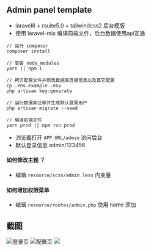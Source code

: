 ## Admin panel template

- laravel8 + rsuite5.0 + tailwindcss2 后台模版
- 使用 laravel-mix 编译前端文件，后台数据使用api互通

```shell
// 运行 composer
composer install

// 安装 node_modules
yarn || npm i

// 拷贝配置文件并修改数据库连接信息以及其它配置
cp .env.example .env
php artisan key:generate

// 运行数据库迁移并生成默认登录用户
php artisan migrate --seed

// 编译前端文件
yarn prod || npm run prod
```

- 浏览器打开 `APP_URL/admin` 访问后台
- 默认登录信息 admin/123456

#### 如何修改主题 ？
- 编辑 `resource/scss/admin.less` 内变量
#### 如何增加权限菜单
- 编辑 `resource/routes/admin.php` 使用 name 添加

## 截图

![登录页](https://raw.githubusercontent.com/yybawang/images/master/picgo20211008174728.png)
![配置页](https://raw.githubusercontent.com/yybawang/images/master/picgo20211008174950.png)
![](https://raw.githubusercontent.com/yybawang/images/master/picgo20211008175036.png)
